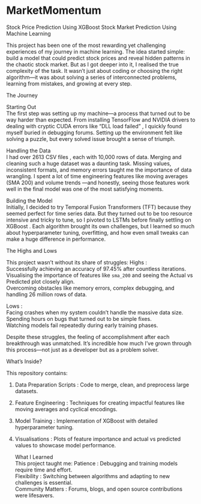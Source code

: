 # MarketMomentum
Stock Price Prediction Using XGBoost
	Stock Market Prediction Using Machine Learning    

This project has been one of the most rewarding yet challenging experiences of my journey in machine learning. The idea started simple: build a model that could predict stock prices and reveal hidden patterns in the chaotic stock market. But as I got deeper into it, I realised the true complexity of the task. It wasn’t just about coding or choosing the right algorithm—it was about solving a series of interconnected problems, learning from mistakes, and growing at every step.

      

 The Journey    

  Starting Out    
The first step was setting up my machine—a process that turned out to be way harder than expected. From installing TensorFlow and NVIDIA drivers to dealing with cryptic CUDA errors like   “DLL load failed”  , I quickly found myself buried in debugging forums. Setting up the environment felt like solving a puzzle, but every solved issue brought a sense of triumph.  

  Handling the Data    
I had over     2613 CSV files    , each with 10,000 rows of data. Merging and cleaning such a huge dataset was a daunting task. Missing values, inconsistent formats, and memory errors taught me the importance of data wrangling. I spent a lot of time engineering features like     moving averages (SMA  200)     and     volume trends    —and honestly, seeing those features work well in the final model was one of the most satisfying moments.

  Building the Model    
Initially, I decided to try     Temporal Fusion Transformers (TFT)     because they seemed perfect for time  series data. But they turned out to be too resource  intensive and tricky to tune, so I pivoted to     LSTMs     before finally settling on     XGBoost    . Each algorithm brought its own challenges, but I learned so much about hyperparameter tuning, overfitting, and how even small tweaks can make a huge difference in performance.

      

  The Highs and Lows    

This project wasn’t without its share of struggles:
  Highs    :  
     Successfully achieving an accuracy of     97.45%     after countless iterations.
     Visualising the importance of features like `sma_200` and seeing the     Actual vs Predicted     plot closely align.  
     Overcoming obstacles like memory errors, complex debugging, and handling 26 million rows of data.

  Lows    :  
     Facing crashes when my system couldn’t handle the massive data size.  
     Spending hours on bugs that turned out to be simple fixes.  
     Watching models fail repeatedly during early training phases.  

Despite these struggles, the feeling of accomplishment after each breakthrough was unmatched. It’s incredible how much I’ve grown through this process—not just as a developer but as a problem  solver.

      

  What’s Inside?    

This repository contains:
1. Data Preparation Scripts    : Code to merge, clean, and preprocess large datasets.  
2. Feature Engineering    : Techniques for creating impactful features like moving averages and cyclical encodings.  
3. Model Training    : Implementation of XGBoost with detailed hyperparameter tuning.  
4. Visualisations    : Plots of feature importance and actual vs predicted values to showcase model performance.

      

   What I Learned    
This project taught me:
       Patience    : Debugging and training models require time and effort.  
       Flexibility    : Switching between algorithms and adapting to new challenges is essential.  
       Community Matters    : Forums, blogs, and open  source contributions were lifesavers.
